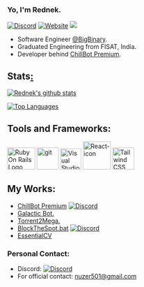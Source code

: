 ### Yo, I'm Rednek.

[![Discord](https://discord.com/api/guilds/793143215057272892/widget.png)](https://discord.gg/efxVhft75N) [<img alt = "Website" src = "https://img.shields.io/badge/-Website-FF0000"/>](https://rednek46.me)  ![](https://komarev.com/ghpvc/?username=Rednek46&color=blueviolet&label=PROFILE+VIEWS)


- Software Engineer [@BigBinary](https://www.bigbinary.com/).
- Graduated Engineering from FISAT, India.
- Developer behind [ChillBot Premium](https://chillbot.me).

## Stats[:](https://youtu.be/dQw4w9WgXcQ)

[![Rednek's github stats](https://github-readme-stats.vercel.app/api?username=Nuzair46&show_icons=true&theme=radical&count_private=true)](https://rednek46.github.io)

[![Top Languages](https://github-readme-stats.vercel.app/api/top-langs/?username=Nuzair46&layout=compact&theme=radical)](https://github.com/rednek46)

## Tools and Frameworks:

<p>
	<a title="Jamie Dihiansan http://weblog.rubyonrails.org/2016/1/19/new-rails-identity/2, CC0, via Wikimedia Commons" href="https://commons.wikimedia.org/wiki/File:Ruby_On_Rails_Logo.svg"><img width="64" height="50" alt="Ruby On Rails Logo" src="https://upload.wikimedia.org/wikipedia/commons/thumb/6/62/Ruby_On_Rails_Logo.svg/64px-Ruby_On_Rails_Logo.svg.png"></a>
	<a href="https://git-scm.com/"><img alt="git" width="50px" src="https://upload.wikimedia.org/wikipedia/commons/thumb/3/3f/Git_icon.svg/97px-Git_icon.svg.png"/ ></a>
	<a title="Microsoft, Public domain, via Wikimedia Commons" href="https://commons.wikimedia.org/wiki/File:Visual_Studio_Code_1.35_icon.svg"><img width="48" alt="Visual Studio Code 1.35 icon" src="https://upload.wikimedia.org/wikipedia/commons/thumb/9/9a/Visual_Studio_Code_1.35_icon.svg/64px-Visual_Studio_Code_1.35_icon.svg.png"></a>
	<a title="Facebook, Public domain, via Wikimedia Commons" href="https://commons.wikimedia.org/wiki/File:React-icon.svg"><img width="64" alt="React-icon" src="https://upload.wikimedia.org/wikipedia/commons/thumb/a/a7/React-icon.svg/64px-React-icon.svg.png"></a>
	<a title="Tailwind CSS, CC BY-SA 4.0 &lt;https://creativecommons.org/licenses/by-sa/4.0&gt;, via Wikimedia Commons" href="https://commons.wikimedia.org/wiki/File:Tailwind_CSS_Logo.svg"><img width="50" alt="Tailwind CSS Logo" src="https://upload.wikimedia.org/wikipedia/commons/thumb/d/d5/Tailwind_CSS_Logo.svg/64px-Tailwind_CSS_Logo.svg.png"></a>
</p>

## My Works:

- [ChillBot Premium](https://chillbot.me) [![Discord](https://discord.com/api/guilds/793143215057272892/widget.png)](https://discord.gg/efxVhft75N) 
- [Galactic Bot.](https://top.gg/bot/764164847238643774)
- [Torrent2Mega.](https://github.com/rednek46/torrent2mega)
- [BlockTheSpot.bat](https://github.com/mrpond/BlockTheSpot/) [![Discord](https://discord.com/api/guilds/807273906872123412/widget.png)](https://discord.gg/p43cusgUPm)  
- [EssentialCV](https://pypi.org/project/EssentialCV/)
	

<!---  --->



### Personal Contact:

* Discord: [![Discord](https://discord.com/api/guilds/696037194288201768/widget.png)](https://discord.gg/SzAddKX)  
* For official contact: nuzer501@gmail.com
